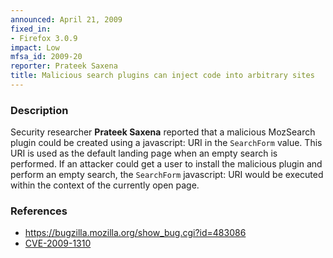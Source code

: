 ```yaml
---
announced: April 21, 2009
fixed_in:
- Firefox 3.0.9
impact: Low
mfsa_id: 2009-20
reporter: Prateek Saxena
title: Malicious search plugins can inject code into arbitrary sites
---
```


<h3>Description</h3>

<p>Security researcher <strong>Prateek Saxena</strong> reported that a
malicious MozSearch plugin could be created using a javascript: URI in
the <code>SearchForm</code> value.  This URI is used as the default
landing page when an empty search is performed.  If an attacker could
get a user to install the malicious plugin and perform an empty
search, the <code>SearchForm</code> javascript: URI would be executed
within the context of the currently open page.</p>

<h3>References</h3>

<ul>
  <li><a href="https://bugzilla.mozilla.org/show_bug.cgi?id=483086">https://bugzilla.mozilla.org/show_bug.cgi?id=483086</a></li>
  <li><a class="ex-ref" href="http://cve.mitre.org/cgi-bin/cvename.cgi?name=CVE-2009-1310">CVE-2009-1310</a></li>
</ul>




